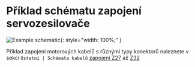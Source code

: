 # Příklad schématu zapojení servozesilovače

![Example schematic](../img/schTGZ-S-48-100_250-RI.svg){: style="width: 100%;" }

Příklad zapojení motorových kabelů s různými typy konektorů naleznete v sekci `Ostatní | Schémata kabelů` [zapojení Z27](../../../ETC/TGcable/md/description.md#Z27) až [Z32](../../../ETC/TGcable/md/description.md#Z32)
